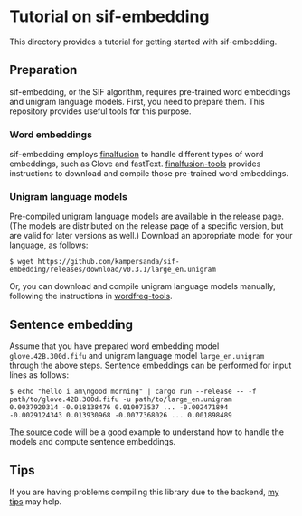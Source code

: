 # Tutorial on sif-embedding

This directory provides a tutorial for getting started with sif-embedding.

## Preparation

sif-embedding, or the SIF algorithm, requires pre-trained word embeddings and unigram language models.
First, you need to prepare them.
This repository provides useful tools for this purpose.

### Word embeddings

sif-embedding employs [finalfusion](https://docs.rs/finalfusion/) to handle different types of word embeddings, such as Glove and fastText.
[finalfusion-tools](../../finalfusion-tools) provides instructions to download and compile those pre-trained word embeddings.

### Unigram language models

Pre-compiled unigram language models are available in [the release page](https://github.com/kampersanda/sif-embedding/releases/tag/v0.3.1).
(The models are distributed on the release page of a specific version, but are valid for later versions as well.)
Download an appropriate model for your language, as follows:

```
$ wget https://github.com/kampersanda/sif-embedding/releases/download/v0.3.1/large_en.unigram
```

Or, you can download and compile unigram language models manually, following the instructions in [wordfreq-tools](../../wordfreq-tools).

## Sentence embedding

Assume that you have prepared word embedding model `glove.42B.300d.fifu` and unigram language model `large_en.unigram` through the above steps.
Sentence embeddings can be performed for input lines as follows:

```
$ echo "hello i am\ngood morning" | cargo run --release -- -f path/to/glove.42B.300d.fifu -u path/to/large_en.unigram
0.0037920314 -0.018138476 0.010073537 ... -0.002471894
-0.0029124343 0.013930968 -0.0077368026 ... 0.001898489
```

[The source code](./src/main.rs) will be a good example to understand how to handle the models and compute sentence embeddings.

## Tips

If you are having problems compiling this library due to the backend,
[my tips](https://github.com/kampersanda/sif-embedding/wiki/Trouble-shooting) may help.
